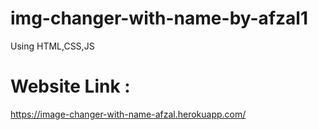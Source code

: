 # img-changer-with-name-by-afzal1
Using 
HTML,CSS,JS
# Website Link : 
https://image-changer-with-name-afzal.herokuapp.com/
